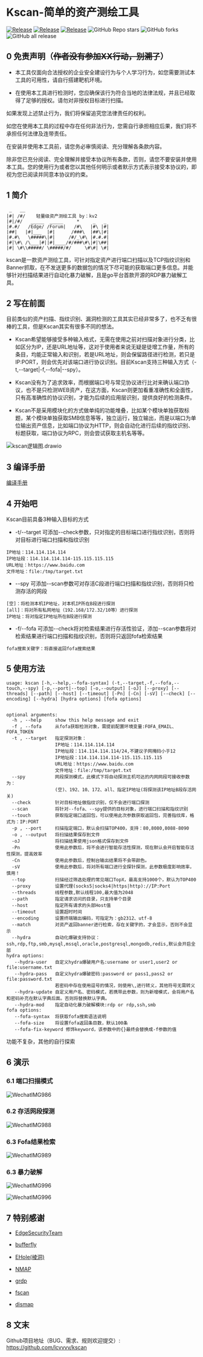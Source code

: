 # Kscan-简单的资产测绘工具
<a href="https://github.com/lcvvvv/kscan"><img alt="Release" src="https://img.shields.io/badge/golang-1.6+-9cf"></a>
<a href="https://github.com/lcvvvv/kscan"><img alt="Release" src="https://img.shields.io/badge/kscan-1.70-ff69b4"></a>
<a href="https://github.com/lcvvvv/kscan"><img alt="Release" src="https://img.shields.io/badge/LICENSE-GPL-important"></a>
![GitHub Repo stars](https://img.shields.io/github/stars/lcvvvv/kscan?color=success)
![GitHub forks](https://img.shields.io/github/forks/lcvvvv/kscan)
![GitHub all release](https://img.shields.io/github/downloads/lcvvvv/kscan/total?color=blueviolet) 

## 0 免责声明（~~作者没有参加XX行动，别溯了~~）

- 本工具仅面向合法授权的企业安全建设行为与个人学习行为，如您需要测试本工具的可用性，请自行搭建靶机环境。

- 在使用本工具进行检测时，您应确保该行为符合当地的法律法规，并且已经取得了足够的授权。请勿对非授权目标进行扫描。

如果发现上述禁止行为，我们将保留追究您法律责任的权利。

如您在使用本工具的过程中存在任何非法行为，您需自行承担相应后果，我们将不承担任何法律及连带责任。

在安装并使用本工具前，请您务必审慎阅读、充分理解各条款内容。

除非您已充分阅读、完全理解并接受本协议所有条款，否则，请您不要安装并使用本工具。您的使用行为或者您以其他任何明示或者默示方式表示接受本协议的，即视为您已阅读并同意本协议的约束。

## 1 简介

```
 _   __
|#| /#/    轻量级资产测绘工具 by：kv2	
|#|/#/   _____  _____     *     _   _
|#.#/   /Edge/ /Forum|   /#\   |#\ |#|
|##|   |#|___  |#|      /###\  |##\|#|
|#.#\   \#####\|#|     /#/_\#\ |#.#.#|
|#|\#\ /\___|#||#|____/#/###\#\|#|\##|
|#| \#\\#####/ \#####/#/     \#\#| \#|
```

kscan是一款资产测绘工具，可针对指定资产进行端口扫描以及TCP指纹识别和Banner抓取，在不发送更多的数据包的情况下尽可能的获取端口更多信息。并能够针对扫描结果进行自动化暴力破解，且是go平台首款开源的RDP暴力破解工具。 

## 2 写在前面

目前类似的资产扫描、指纹识别、漏洞检测的工具其实已经非常多了，也不乏有很棒的工具，但是Kscan其实有很多不同的想法。

- Kscan希望能够接受多种输入格式，无需在使用之前对扫描对象进行分类，比如区分为IP，还是URL地址等，这对于使用者来说无疑是徒增工作量，所有的条目，均能正常输入和识别，若是URL地址，则会保留路径进行检测，若只是IP:PORT，则会优先对该端口进行协议识别。目前Kscan支持三种输入方式（-t,--target|-f,--fofa|--spy）。

- Kscan没有为了追求效率，而根据端口号与常见协议进行比对来确认端口协议，也不是只检测WEB资产，在这方面，Kscan则更加看重准确性和全面性，只有高准确性的协议识别，才能为后续的应用层识别，提供良好的检测条件。

- Kscan不是采用模块化的方式做单纯的功能堆叠，比如某个模块单独获取标题，某个模块单独获取SMB信息等等，独立运行，独立输出，而是以端口为单位输出资产信息，比如端口协议为HTTP，则会自动化进行后续的指纹识别、标题获取，端口协议为RPC，则会尝试获取主机名等等。

![kscan逻辑图.drawio](assets/kscan逻辑图.drawio.png)

## 3 编译手册

[编译手册](https://github.com/lcvvvv/kscan/wiki/%E7%BC%96%E8%AF%91)

## 4 开始吧

Kscan目前具备3种输入目标的方式

- -t/--target 可添加--check参数，只对指定的目标端口进行指纹识别，否则将对目标进行端口扫描和指纹识别

```
IP地址：114.114.114.114
IP地址段：114.114.114.114-115.115.115.115
URL地址：https://www.baidu.com
文件地址：file:/tmp/target.txt
```

- --spy 可添加--scan参数可对存活C段进行端口扫描和指纹识别，否则将只检测存活的网段

```
[空]：将检测本机IP地址，对本机IP所在B段进行探测
[all]：将对所有私网地址（192.168/172.32/10等）进行探测
IP地址：将对指定IP地址所在B段进行探测
```


- -f/--fofa 可添加--check将对检索结果进行存活性验证，添加--scan参数将对检索结果进行端口扫描和指纹识别，否则将只返回fofa检索结果
```
fofa搜索关键字：将直接返回fofa搜索结果
```

## 5 使用方法

```
usage: kscan [-h,--help,--fofa-syntax] (-t,--target,-f,--fofa,--touch,--spy) [-p,--port|--top] [-o,--output] [-oJ] [--proxy] [--threads] [--path] [--host] [--timeout] [-Pn] [-Cn] [-sV] [--check] [--encoding] [--hydra] [hydra options] [fofa options]


optional arguments:
  -h , --help     show this help message and exit
  -f , --fofa     从fofa获取检测对象，需提前配置环境变量:FOFA_EMAIL、FOFA_TOKEN
  -t , --target   指定探测对象：
                  IP地址：114.114.114.114
                  IP地址段：114.114.114.114/24,不建议子网掩码小于12
                  IP地址段：114.114.114.114-115.115.115.115
                  URL地址：https://www.baidu.com
                  文件地址：file:/tmp/target.txt
  --spy           网段探测模式，此模式下将自动探测主机可达的内网网段可接收参数为：
                  (空)、192、10、172、all、指定IP地址(将探测该IP地址B段存活网关)
  --check         针对目标地址做指纹识别，仅不会进行端口探测
  --scan          将针对--fofa、--spy提供的目标对象，进行端口扫描和指纹识别
  --touch         获取指定端口返回包，可以使用此次参数获取返回包，完善指纹库，格式为：IP:PORT
  -p , --port     扫描指定端口，默认会扫描TOP400，支持：80,8080,8088-8090
  -o , --output   将扫描结果保存到文件
  -oJ             将扫描结果使用json格式保存到文件
  -Pn          	  使用此参数后，将不会进行智能存活性探测，现在默认会开启智能存活性探测，提高效率
  -Cn             使用此参数后，控制台输出结果将不会带颜色。
  -sV             使用此参数后，将对所有端口进行全探针探测，此参数极度影响效率，慎用！
  --top           扫描经过筛选处理的常见端口TopX，最高支持1000个，默认为TOP400
  --proxy         设置代理(socks5|socks4|https|http)://IP:Port
  --threads       线程参数,默认线程100,最大值为2048
  --path          指定请求访问的目录，只支持单个目录
  --host          指定所有请求的头部Host值
  --timeout       设置超时时间
  --encoding      设置终端输出编码，可指定为：gb2312、utf-8
  --match         对资产返回banner进行检索，存在关键字的，才会显示，否则不会显示
  --hydra         自动化爆破支持协议：ssh,rdp,ftp,smb,mysql,mssql,oracle,postgresql,mongodb,redis,默认会开启全部
hydra options:
   --hydra-user   自定义hydra爆破用户名:username or user1,user2 or file:username.txt
   --hydra-pass   自定义hydra爆破密码:password or pass1,pass2 or file:password.txt
                  若密码中存在使用逗号的情况，则使用\,进行转义，其他符号无需转义
   --hydra-update 自定义用户名、密码模式，若携带此参数，则为新增模式，会将用户名和密码补充在默认字典后面。否则将替换默认字典。
   --hydra-mod    指定自动化暴力破解模块:rdp or rdp,ssh,smb
fofa options:
   --fofa-syntax  将获取fofa搜索语法说明
   --fofa-size    将设置fofa返回条目数，默认100条
   --fofa-fix-keyword 修饰keyword，该参数中的{}最终会替换成-f参数的值
```

功能不复杂，其他的自行探索

## 6 演示

### 6.1 端口扫描模式

![WechatIMG986](assets/Kscan_v1.6/WechatIMG986.png)

### 6.2 存活网段探测

![WechatIMG988](assets/Kscan_v1.6/WechatIMG988.png)

### 6.3 Fofa结果检索

![WechatIMG989](assets/Kscan_v1.6/WechatIMG989.png)

### 6.3 暴力破解

![WechatIMG996](assets/Kscan_v1.6/WechatIMG996.png)

![WechatIMG996](assets/Kscan_v1.6/WechatIMG1018.png)

## 7 特别感谢

- [EdgeSecurityTeam](https://github.com/EdgeSecurityTeam)

- [bufferfly](https://github.com/dr0op/bufferfly)

- [EHole(棱洞)](https://github.com/EdgeSecurityTeam/EHole)

- [NMAP](https://github.com/nmap/nmap/)

- [grdp](https://github.com/tomatome/grdp/)

- [fscan](https://github.com/shadow1ng/fscan)

- [dismap](https://github.com/zhzyker/dismap)

## 8 文末

Github项目地址（BUG、需求、规则欢迎提交）: https://github.com/lcvvvv/kscan